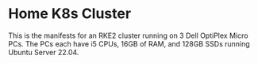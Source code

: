 # Home K8s Cluster

This is the manifests for an RKE2 cluster running on 3 Dell OptiPlex Micro PCs. The PCs each have i5 CPUs, 16GB of RAM, and 128GB SSDs running Ubuntu Server 22.04.
